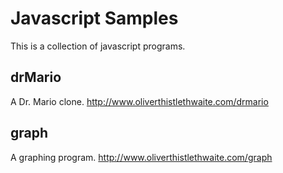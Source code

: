 # Javascript Samples

This is a collection of javascript programs.

## drMario

A Dr. Mario clone. http://www.oliverthistlethwaite.com/drmario

## graph

A graphing program. http://www.oliverthistlethwaite.com/graph
